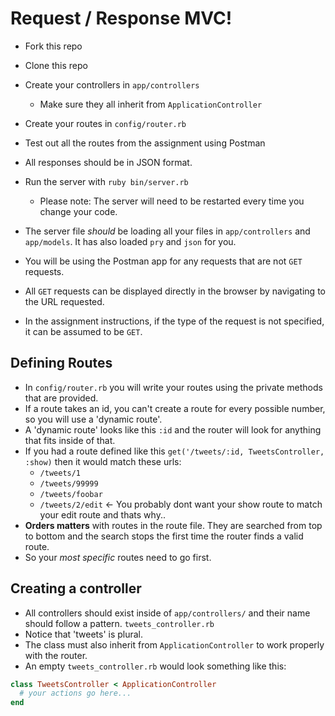 # Request / Response MVC!

* Fork this repo
* Clone this repo
* Create your controllers in `app/controllers`
  * Make sure they all inherit from `ApplicationController`
* Create your routes in `config/router.rb`
* Test out all the routes from the assignment using Postman
* All responses should be in JSON format.


* Run the server with `ruby bin/server.rb`
  * Please note: The server will need to be restarted every time you change your code.
* The server file _should_ be loading all your files in `app/controllers` and `app/models`. It has also loaded `pry` and `json` for you.


* You will be using the Postman app for any requests that are not `GET` requests. 
* All `GET` requests can be displayed directly in the browser by navigating to the URL requested.
* In the assignment instructions, if the type of the request is not specified, it can be assumed to be `GET`.


## Defining Routes

- In `config/router.rb` you will write your routes using the private methods that are provided.
- If a route takes an id, you can't create a route for every possible number, so you will use a 'dynamic route'.
- A 'dynamic route' looks like this `:id` and the router will look for anything that fits inside of that.
- If you had a route defined like this `get('/tweets/:id, TweetsController, :show)` then it would match these urls:
  - `/tweets/1`
  - `/tweets/99999`
  - `/tweets/foobar`
  - `/tweets/2/edit` <- You probably dont want your show route to match your edit route and thats why..
- **Orders matters** with routes in the route file. They are searched from top to bottom and the search stops the first time the router finds a valid route.
- So your _most specific_ routes need to go first.


## Creating a controller

- All controllers should exist inside of `app/controllers/` and their name should follow a pattern. `tweets_controller.rb`
- Notice that 'tweets' is plural.
- The class must also inherit from `ApplicationController` to work properly with the router.
- An empty `tweets_controller.rb` would look something like this:

```rb
class TweetsController < ApplicationController
  # your actions go here...
end
```
